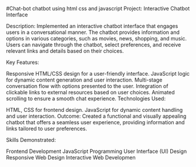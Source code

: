 #Chat-bot
chatbot using html css and javascript
Project: Interactive Chatbot Interface

Description:
Implemented an interactive chatbot interface that engages users in a conversational manner. The chatbot provides information and options in various categories, such as movies, news, shopping, and music. Users can navigate through the chatbot, select preferences, and receive relevant links and details based on their choices.

Key Features:

Responsive HTML/CSS design for a user-friendly interface.
JavaScript logic for dynamic content generation and user interaction.
Multi-stage conversation flow with options presented to the user.
Integration of clickable links to external resources based on user choices.
Animated scrolling to ensure a smooth chat experience.
Technologies Used:

HTML, CSS for frontend design.
JavaScript for dynamic content handling and user interaction.
Outcome:
Created a functional and visually appealing chatbot that offers a seamless user experience, providing information and links tailored to user preferences.

Skills Demonstrated:

Frontend Development
JavaScript Programming
User Interface (UI) Design
Responsive Web Design
Interactive Web Developmen
